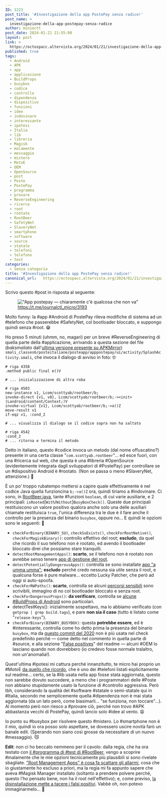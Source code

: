 ```yaml
---
ID: 1223
post_title: '#Investigazione della app PostePay senza radice!'
post_name: >
  investigazione-della-app-postepay-senza-radice
author: minioctt
post_date: 2024-01-21 21:55:08
layout: post
link: >
  https://octospacc.altervista.org/2024/01/21/investigazione-della-app-postepay-senza-radice/
published: true
tags:
  - Android
  - APK
  - app
  - applicazione
  - BuildProps
  - busybox
  - codice
  - controllo
  - dipendenza
  - dispositivo
  - funzioni
  - idee
  - indovinare
  - interessante
  - ipotesi
  - Italia
  - lib
  - libreria
  - Magisk
  - malamente
  - messaggio
  - mistero
  - MotoE
  - OEM
  - OpenSource
  - post
  - Poste
  - PostePay
  - programma
  - provare
  - ReverseEngineering
  - ricerca
  - root
  - rootato
  - RootBeer
  - SafetyNet
  - SlaveryNet
  - smartphone
  - software
  - source
  - statale
  - telefoni
  - telefono
  - test
categories:
  - Senza categoria
title: '#Investigazione della app PostePay senza radice!'
canonical_url:   https://octospacc.altervista.org/2024/01/21/investigazione-della-app-postepay-senza-radice/
---
```

<!-- wp:paragraph -->
<p>Scrivo questo #post in risposta al seguente:</p>
<!-- /wp:paragraph -->

<!-- wp:image {"id":1321,"sizeSlug":"full","linkDestination":"none"} -->
<figure class="wp-block-image size-full"><img src="{{site.cdnurl}}/assets/uploads/2024/01/image-7.png" alt="&quot;App postepay — chiaramente c'è qualcosa che non va&quot;" class="wp-image-1321"/><figcaption class="wp-element-caption"><a href="https://t.me/journalctl_micro/3193">https://t.me/journalctl_micro/3193</a></figcaption></figure>
<!-- /wp:image -->

<!-- wp:html -->
<!--<iframe id="telegram-post-journalctl_micro-3193" src="https://t.me/journalctl_micro/3193?embed=1&amp;mode=tme" width="100%" height="" frameborder="0" scrolling="no" style="overflow: hidden; color-scheme: light dark; border: medium; min-width: 320px; height: 629px;"></iframe>-->
<!-- /wp:html -->

<!-- wp:paragraph -->
<p>Molto funny: la #app #Android di PostePay rileva modifiche di sistema ad un #telefono che passerebbe #SafetyNet, col bootloader bloccato, e suppongo quindi senza #root. 😁️</p>
<!-- /wp:paragraph -->

<!-- wp:paragraph -->
<p>Ho preso 5 minuti (uhmm, no, magari) per un breve #ReverseEngineering di quella parte della #applicazione, arrivando a questa sezione del file (<em>baksmaliato</em> dall'<a href="https://www.apkmirror.com/apk/poste-italiane-s-p-a/postepay/postepay-11-390-15-release/postepay-11-390-15-android-apk-download/">ultima versione presente su APKMirror</a>) <code>smali_classes6/posteitaliane/posteapp/apppostepay/ui/activity/SplashActivity.smali</code>, che invoca il dialogo di avviso in foto: 🤓️</p>
<!-- /wp:paragraph -->

<!-- wp:code -->
<pre class="wp-block-code"><code># riga 4358
.method public final e()V

# ... inizializzazione di altra roba

# riga 4503
new-instance v1, Lcom/scottyab/rootbeer/b;
invoke-direct {v1, v0}, Lcom/scottyab/rootbeer/b;-&gt;&lt;init&gt;(Landroid/content/Context;)V
invoke-virtual {v1}, Lcom/scottyab/rootbeer/b;-&gt;a()Z
move-result v1
if-eqz v1, :cond_2

# ... visualizza il dialogo se il codice sopra non ha saltato

# riga 4542
:cond_2
# ... ritorna e termina il metodo</code></pre>
<!-- /wp:code -->

<!-- wp:paragraph -->
<p>Detto in italiano, questo #codice invoca un metodo (dal nome offuscatino?) presente in una certa classe "<code>com.scottyab.rootbeer</code>"... ed esce fuori, con una #ricerca sul web, che questa è una #libreria #OpenSource (evidentemente integrata dagli sviluppatori di #PostePay) per controllare se un #dispositivo Android è #rootato. (Non se passa o meno #SlaveryNet, attenzione.) 🍻️</p>
<!-- /wp:paragraph -->

<!-- wp:paragraph -->
<p>È un po' troppo rubatempo mettersi a capire quale effettivamente è nel codice Java quella funzioncina <code>b;-&gt;a()Z</code> ora, quindi tiriamo a #indovinare. Ci sono, in <a href="https://github.com/scottyab/rootbeer/blob/091a157959a2de58abc4b51b99fb9189ecd284e2/rootbeerlib/src/main/java/com/scottyab/rootbeer/RootBeer.java">RootBeer.java</a>, tante #funzioni <code>boolean</code>, di cui varie ausiliarie, e 2 principali: <code>isRooted</code>[<code>With</code>/<code>Without</code>]<code>BusyBoxCheck()</code>. Queste due principali restituiscono un valore positivo qualora anche solo una delle ausiliari chiamate restituisca <code>true</code>, l'unica differenza tra le due è il fare anche il controllo per la presenza del binario <code>busybox</code>, oppure no... E quindi le opzioni sono le seguenti: 📜️</p>
<!-- /wp:paragraph -->

<!-- wp:list -->
<ul><!-- wp:list-item -->
<li><code>checkForBinary(BINARY_SU)</code>, <code>checkSuExists()</code>, <code>checkForRootNative()</code>, <code>checkForMagiskBinary()</code>: controllo effettivo del root; <strong>escludo</strong>, da quel che ricordo il suo telefono non è rootato, ed avendo il bootloader bloccato direi che possiamo stare tranquilli.</li>
<!-- /wp:list-item -->

<!-- wp:list-item -->
<li><code>detectRootManagementApps()</code>: <strong>scarto</strong>, se il telefono non è rootato non avrebbe senso tenere <a href="https://github.com/scottyab/rootbeer/blob/091a157959a2de58abc4b51b99fb9189ecd284e2/rootbeerlib/src/main/java/com/scottyab/rootbeer/Const.java#L15">app di gestione del root</a>.</li>
<!-- /wp:list-item -->

<!-- wp:list-item -->
<li><code>detectPotentiallyDangerousApps()</code>: controlla se sono installate <a href="https://github.com/scottyab/rootbeer/blob/091a157959a2de58abc4b51b99fb9189ecd284e2/rootbeerlib/src/main/java/com/scottyab/rootbeer/Const.java#L30">app "a umma umma"</a>; <strong>escludo</strong> perché credo nessuna sia utile senza il root, e qualcuna forse è pure malware... eccetto Lucky Patcher, che però ad oggi si auto-spoofa.</li>
<!-- /wp:list-item -->

<!-- wp:list-item -->
<li><code>checkForRWPaths()</code>: <strong>scarto</strong>, controlla se alcuni <a href="https://github.com/scottyab/rootbeer/blob/091a157959a2de58abc4b51b99fb9189ecd284e2/rootbeerlib/src/main/java/com/scottyab/rootbeer/Const.java#L91">percorsi sensibili</a> sono scrivibili, immagino di no col bootloader bloccato e senza root.</li>
<!-- /wp:list-item -->

<!-- wp:list-item -->
<li><code>checkForDangerousProps()</code>: <strong>da verificare</strong>, controlla se <a href="https://github.com/scottyab/rootbeer/blob/091a157959a2de58abc4b51b99fb9189ecd284e2/rootbeerlib/src/main/java/com/scottyab/rootbeer/RootBeer.java#L262">alcune #BuildProps di Android</a> sono particolari.</li>
<!-- /wp:list-item -->

<!-- wp:list-item -->
<li>detectTestKeys(): inizialmente sospettavo, ma lo abbiamo verificato (con <code>getprop | grep build.tags</code>), e pare <strong>non sia il caso</strong> (tutto è listato come "<code>release-keys</code>").</li>
<!-- /wp:list-item -->

<!-- wp:list-item -->
<li><code>checkForBinary(BINARY_BUSYBOX)</code>: questa <strong>potrebbe essere</strong>, ed è #interessante, controlla come ho detto prima la presenza del binario <code>busybox</code>, ma da <a href="https://github.com/scottyab/rootbeer/commit/0ff04d397ee8f7d336dcc29c5717d996552f5f2c">questo commit del 2020</a> non è più usata nel check predefinito perché — come detto nel commento in quella parte di #source, e alla sezione "<a href="https://github.com/scottyab/rootbeer/blob/091a157959a2de58abc4b51b99fb9189ecd284e2/README.md#false-positives">False positives</a>" del readme — alcuni #OEM lo lasciano quando non dovrebbero (io credevo fosse normale tralaltro, non un'anomalia!).</li>
<!-- /wp:list-item --></ul>
<!-- /wp:list -->

<!-- wp:paragraph -->
<p>Quest'ultima #ipotesi mi cattura perché innanzitutto, te micro hai proprio un #MotoE <a href="https://t.me/journalctl_micro/1641?embed=1&amp;mode=tme">da quello che ricordo</a>, che è uno dei #telefoni listati esplicitamente sul readme... certo, se la #lib usata nella app fosse stata aggiornata, questo non sarebbe dovuto succedere, a meno che i programmatori delle #Poste non abbiano stupidamente usato la funzione di #controllo aggressiva. Però tbh, considerando la qualità del #software #statale o semi-statale qui in #Italia, secondo me semplicemente quella #dipendenza non è mai stata aggiornata (da un lato però, come biasimarli... "se funziona, non toccare"...). Al momento però non riesco a #provare ciò, perché non trovo #APK abbastanza vecchi di PostePay, quindi lancio solo #idee al vento. 😩️</p>
<!-- /wp:paragraph -->

<!-- wp:paragraph -->
<p>Io punto su #busybox per risolvere questo #mistero. Lo #smartphone non è il mio, quindi io ora posso solo aspettare, se dovessero uscire novità farò un banale edit. (Sperando non siano così grosse da necessitare di un nuovo #messaggio). 😼️</p>
<!-- /wp:paragraph -->

<!-- wp:paragraph -->
<p><strong>Edit</strong>: non ci ho beccato nemmeno per il cavolo: dalla regia, che ha ora testato con <a href="https://apkcombo.com/rootbeer-sample/com.scottyab.rootbeer.sample/">il #programma di #test di #RootBeer</a>, vengo a scoprire #malamente che le mie opzioni tecnicamente più plausibili si sono rivelate sbagliate. <a href="https://t.me/K6lKm8ZD7BAxNTg8/5907?embed=1&amp;mode=tme">"Root Management Apps" è cosa fa scattare gli allarmi</a>, cosa che io giustamente ho escluso a priori, ma la regia mi fa appunto sapere che aveva #Magisk Manager installato (soltanto a prendere polvere perché, questo l'ho pensato bene, non ha il root nell'effettivo); e, come previso, <a href="https://t.me/K6lKm8ZD7BAxNTg8/5911?embed=1&amp;mode=tme">la disinstallazione mette a tacere i falsi positivi</a>. Vabbè oh, non potevo immaginarmelo... 🤕️</p>
<!-- /wp:paragraph -->